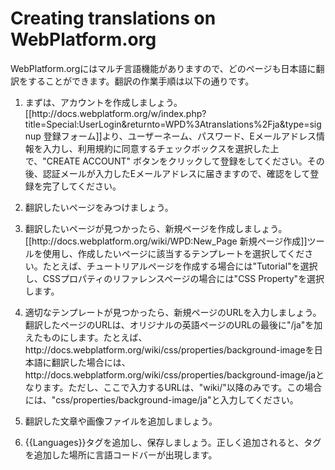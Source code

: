<h1>Creating translations on WebPlatform.org</h1>

<p>WebPlatform.orgにはマルチ言語機能がありますので、どのページも日本語に翻訳をすることができます。翻訳の作業手順は以下の通りです。</p>

<ol>
  <li><p>まずは、アカウントを作成しましょう。[[http://docs.webplatform.org/w/index.php?title=Special:UserLogin&returnto=WPD%3Atranslations%2Fja&type=signup 登録フォーム]]より、ユーザーネーム、パスワード、Eメールアドレス情報を入力し、利用規約に同意するチェックボックスを選択した上で、"CREATE ACCOUNT" ボタンをクリックして登録をしてください。その後、認証メールが入力したEメールアドレスに届きますので、確認をして登録を完了してください。</p></li>
  <li><p>翻訳したいページをみつけましょう。</p></li>
  <li><p>翻訳したいページが見つかったら、新規ページを作成しましょう。[[http://docs.webplatform.org/wiki/WPD:New_Page 新規ページ作成]]ツールを使用し、作成したいページに該当するテンプレートを選択してください。たとえば、チュートリアルページを作成する場合には"Tutorial"を選択し、CSSプロパティのリファレンスページの場合には"CSS Property"を選択します。</p></li>
  <li><p>適切なテンプレートが見つかったら、新規ページのURLを入力しましょう。翻訳したページのURLは、オリジナルの英語ページのURLの最後に"/ja"を加えたものにします。たとえば、http://docs.webplatform.org/wiki/css/properties/background-imageを日本語に翻訳した場合には、http://docs.webplatform.org/wiki/css/properties/background-image/jaとなります。ただし、ここで入力するURLは、"wiki/"以降のみです。この場合には、"css/properties/background-image/ja"と入力してください。</p></li>
  <li><p>翻訳した文章や画像ファイルを追加しましょう。</p></li>
  <li><p>&#123;&#123;Languages&#125;&#125;タグを追加し、保存しましょう。正しく追加されると、タグを追加した場所に言語コードバーが出現します。</p></li>